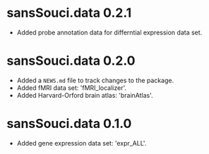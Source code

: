 # sansSouci.data 0.2.1

* Added probe annotation data for differntial expression data set.

# sansSouci.data 0.2.0

* Added a `NEWS.md` file to track changes to the package.
* Added fMRI data set: 'fMRI_localizer'.
* Added Harvard-Orford brain atlas: 'brainAtlas'.

# sansSouci.data 0.1.0

* Added gene expression data set: 'expr_ALL'.
